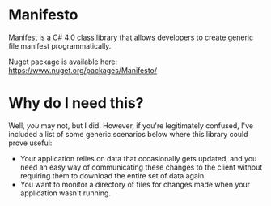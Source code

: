 Manifesto
=========

Manifest is a C# 4.0 class library that allows developers to create generic file manifest programmatically.

Nuget package is available here:
https://www.nuget.org/packages/Manifesto/


Why do I need this?
==

Well, *you* may not, but I did.  However, if you're legitimately confused, I've included a list of some generic scenarios below where this library could prove useful:

* Your application relies on data that occasionally gets updated, and you need an easy way of communicating these changes to the client without requiring them to download the entire set of data again.
* You want to monitor a directory of files for changes made when your application wasn't running.

